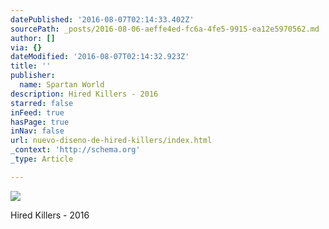 ```yaml
---
datePublished: '2016-08-07T02:14:33.402Z'
sourcePath: _posts/2016-08-06-aeffe4ed-fc6a-4fe5-9915-ea12e5970562.md
author: []
via: {}
dateModified: '2016-08-07T02:14:32.923Z'
title: ''
publisher:
  name: Spartan World
description: Hired Killers - 2016
starred: false
inFeed: true
hasPage: true
inNav: false
url: nuevo-diseno-de-hired-killers/index.html
_context: 'http://schema.org'
_type: Article

---
```

![](https://the-grid-user-content.s3-us-west-2.amazonaws.com/20b8c39b-6ae0-424f-a5e6-86c32d6d3386.jpg)

Hired Killers - 2016